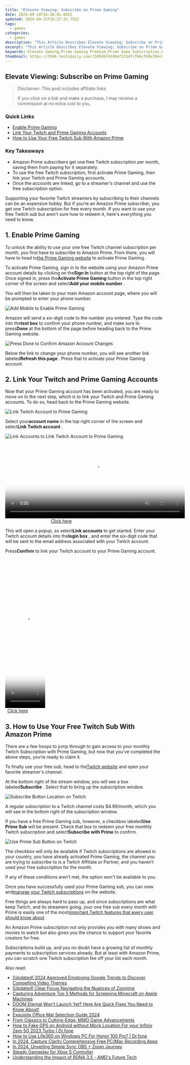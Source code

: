 ```yaml
---
title: "Elevate Viewing: Subscribe on Prime Gaming"
date: 2024-09-10T16:28:01.842Z
updated: 2024-09-15T16:27:33.755Z
tags:
  - games
categories:
  - games
description: "This Article Describes Elevate Viewing: Subscribe on Prime Gaming"
excerpt: "This Article Describes Elevate Viewing: Subscribe on Prime Gaming"
keywords: Elevate Gaming,Prime Gaming Premium,Prime Game Subscription,Enhanced Viewing Experience,Prime Video Games,Subscribe to Prime,Gamers' Premier Choice
thumbnail: https://thmb.techidaily.com/1505d6f4180ef3234fcf66cf60e394c6b774b52749b9718fd3308deebd93e5f0.jpg
---
```


## Elevate Viewing: Subscribe on Prime Gaming

>  Disclaimer: This post includes affiliate links
>
>  If you click on a link and make a purchase, I may receive a commission at no extra cost to you.
>

### Quick Links

* [Enable Prime Gaming](#enable-prime-gaming)
* [Link Your Twitch and Prime Gaming Accounts](#link-your-twitch-and-prime-gaming-accounts)
* [How to Use Your Free Twitch Sub With Amazon Prime](#how-to-use-your-free-twitch-sub-with-amazon-prime)

### Key Takeaways

* Amazon Prime subscribers get one free Twitch subscription per month, saving them from paying for it separately.
* To use the free Twitch subscription, first activate Prime Gaming, then link your Twitch and Prime Gaming accounts.
* Once the accounts are linked, go to a streamer's channel and use the free subscription option.

 Supporting your favorite Twitch streamers by subscribing to their channels can be an expensive hobby. But if you’re an Amazon Prime subscriber, you get one Twitch subscription for free every month. If you want to use your free Twitch sub but aren't sure how to redeem it, here's everything you need to know.

## 1\. Enable Prime Gaming

 To unlock the ability to use your one free Twitch channel subscription per month, you first have to subscribe to Amazon Prime. From there, you will have to head to[the Prime Gaming website](http://gaming.amazon.com/) to activate Prime Gaming.

 To activate Prime Gaming, sign in to the website using your Amazon Prime account details by clicking on the**Sign In** button at the top right of the page. Once signed in, press the**Activate Prime Gaming** button in the top right corner of the screen and select**Add your mobile number** .

 You will then be taken to your main Amazon account page, where you will be prompted to enter your phone number.

![Add Mobile to Enable Prime Gaming](https://static1.makeuseofimages.com/wordpress/wp-content/uploads/2024/01/add-mobile-to-enable-prime-gaming.jpg)

 Amazon will send a six-digit code to the number you entered. Type the code into the**text box** to confirm your phone number, and make sure to press**Done** at the bottom of the page before heading back to the Prime Gaming website.

![Press Done to Confirm Amazon Account Changes](https://static1.makeuseofimages.com/wordpress/wp-content/uploads/2024/01/press-done-to-confirm-amazon-account-changes.jpg)

 Below the link to change your phone number, you will see another link labeled**Refresh this page** . Press that to activate your Prime Gaming account.

## 2\. Link Your Twitch and Prime Gaming Accounts

 Now that your Prime Gaming account has been activated, you are ready to move on to the next step, which is to link your Twitch and Prime Gaming accounts. To do so, head back to the Prime Gaming website.

![Link Twitch Account to Prime Gaming](https://static1.makeuseofimages.com/wordpress/wp-content/uploads/2024/01/link-twitch-account-to-prime-gaming.jpg)

 Select your**account name** in the top right corner of the screen and select**Link Twitch account** .

![Link Accounts to Link Twitch Account to Prime Gaming](https://static1.makeuseofimages.com/wordpress/wp-content/uploads/2024/01/link-accounts-to-link-twitch-account-to-prime-gaming.jpg)

<!-- affiliate ads begin -->
<span id="1983474">
					<video width="576" height="240" style="cursor:pointer"
           poster="//a.impactradius-go.com/display-clicktoplayimage/1983474.png"
           onclick="if(!this.playClicked){this.play();this.setAttribute('controls',true);this.playClicked=true;}">
	   <source src="//a.impactradius-go.com/display-ad/22993-1983474">
	   <img src="//a.impactradius-go.com/display-clicktoplayimage/1983474.png" style="border: none; height: 100%; width: 100%; object-fit: contain">
	</video>
	<div style="width:360px;text-align:center"><a href="javascript:window.open(decodeURIComponent('https%3A%2F%2Fhomestyler.sjv.io%2Fc%2F5597632%2F1983474%2F22993'), '_blank');void(0);">Click here</a></div>
</span>
<img height="0" width="0" src="https://imp.pxf.io/i/5597632/1983474/22993" style="position:absolute;visibility:hidden;" border="0" />
<!-- affiliate ads end -->

 This will open a popup, so select**Link accounts** to get started. Enter your Twitch account details into the**login box** , and enter the six-digit code that will be sent to the email address associated with your Twitch account.

 Press**Confirm** to link your Twitch account to your Prime Gaming account.

<!-- affiliate ads begin -->
<span id="1975648">
					<video width="128" height="480" style="cursor:pointer"
           poster="//a.impactradius-go.com/display-clicktoplayimage/1975648.png"
           onclick="if(!this.playClicked){this.play();this.setAttribute('controls',true);this.playClicked=true;}">
	   <source src="//a.impactradius-go.com/display-ad/22993-1975648">
	   <img src="//a.impactradius-go.com/display-clicktoplayimage/1975648.png" style="border: none; height: 100%; width: 100%; object-fit: contain">
	</video>
	<div style="width:80px;text-align:center"><a href="javascript:window.open(decodeURIComponent('https%3A%2F%2Fhomestyler.sjv.io%2Fc%2F5597632%2F1975648%2F22993'), '_blank');void(0);">Click here</a></div>
</span>
<img height="0" width="0" src="https://imp.pxf.io/i/5597632/1975648/22993" style="position:absolute;visibility:hidden;" border="0" />
<!-- affiliate ads end -->

## 3\. How to Use Your Free Twitch Sub With Amazon Prime

 There are a few hoops to jump through to gain access to your monthly Twitch Subscription with Prime Gaming, but now that you’ve completed the above steps, you’re ready to claim it.

 To finally use your free sub, head to the[Twitch website](https://www.twitch.tv/) and open your favorite streamer's channel.

 At the bottom right of the stream window, you will see a box labeled**Subscribe** . Select that to bring up the subscription window.

![Subscribe Button Location on Twitch](https://static1.makeuseofimages.com/wordpress/wp-content/uploads/2024/01/subscribe-button-location-on-twitch.jpg)

 A regular subscription to a Twitch channel costs $4.99/month, which you will see in the bottom right of the subscription window.

 If you have a free Prime Gaming sub, however, a checkbox labeled**Use Prime Sub** will be present. Check that box to redeem your free monthly Twitch subscription and select**Subscribe with Prime** to confirm.

![Use Prime Sub Button on Twitch](https://static1.makeuseofimages.com/wordpress/wp-content/uploads/2024/01/use-prime-sub-button-on-twitch.jpg)

 The checkbox will only be available if Twitch subscriptions are allowed in your country, you have already activated Prime Gaming, the channel you are trying to subscribe to is a Twitch Affiliate or Partner, and you haven’t used your free subscription for the month.

 If any of these conditions aren’t met, the option won't be available to you.

 Once you have successfully used your Prime Gaming sub, you can view and[manage your Twitch subscriptions](https://www.makeuseof.com/manage-twitch-subscriptions/) on the website.

 Free things are always hard to pass up, and since subscriptions are what keep Twitch, and its streamers going, your one free sub every month with Prime is easily one of the most[important Twitch features that every user should know about](https://www.makeuseof.com/twitch-features-every-user-should-know/) .

 An Amazon Prime subscription not only provides you with many shows and movies to watch but also gives you the chance to support your favorite creators for free.

 Subscriptions build up, and you no doubt have a growing list of monthly payments to subscription services already. But at least with Amazon Prime, you can scratch one Twitch subscription fee off your list each month.

<ins class="adsbygoogle"
     style="display:block"
     data-ad-format="autorelaxed"
     data-ad-client="ca-pub-7571918770474297"
     data-ad-slot="1223367746"></ins>

<ins class="adsbygoogle"
     style="display:block"
     data-ad-client="ca-pub-7571918770474297"
     data-ad-slot="8358498916"
     data-ad-format="auto"
     data-full-width-responsive="true"></ins>

<span class="atpl-alsoreadstyle">Also read:</span>
<div><ul>
<li><a href="https://facebook-video-footage.techidaily.com/updated-2024-approved-employing-google-trends-to-discover-compelling-video-themes/"><u>[Updated] 2024 Approved Employing Google Trends to Discover Compelling Video Themes</u></a></li>
<li><a href="https://screen-video-capture.techidaily.com/updated-clear-focus-navigating-the-nuances-of-zooming/"><u>[Updated] Clear Focus Navigating the Nuances of Zooming</u></a></li>
<li><a href="https://visual-screen-recording.techidaily.com/capturing-adventure-top-5-methods-for-screening-minecraft-on-apple-machines/"><u>Capturing Adventure Top 5 Methods for Screening Minecraft on Apple Machines</u></a></li>
<li><a href="https://win-able.techidaily.com/1723007238934-doom-eternal-wont-launch-yet-here-are-quick-fixes-you-need-to-know-about/"><u>DOOM Eternal Won't Launch Yet? Here Are Quick Fixes You Need to Know About!</u></a></li>
<li><a href="https://games-able.techidaily.com/exquisite-office-mat-selection-guide-2024/"><u>Exquisite Office Mat Selection Guide 2024</u></a></li>
<li><a href="https://games-able.techidaily.com/from-classics-to-cutting-edge-mmo-game-advancements/"><u>From Classics to Cutting-Edge: MMO Game Advancements</u></a></li>
<li><a href="https://android-location.techidaily.com/how-to-fake-gps-on-android-without-mock-location-for-your-infinix-zero-5g-2023-turbo-drfone-by-drfone-virtual/"><u>How to Fake GPS on Android without Mock Location For your Infinix Zero 5G 2023 Turbo | Dr.fone</u></a></li>
<li><a href="https://change-location.techidaily.com/how-to-use-life360-on-windows-pc-for-honor-100-pro-drfone-by-drfone-virtual-android/"><u>How to Use Life360 on Windows PC For Honor 100 Pro? | Dr.fone</u></a></li>
<li><a href="https://screen-activity-recording.techidaily.com/in-2024-capture-clarity-comprehensive-free-pcmac-recording-apps/"><u>In 2024, Capture Clarity Comprehensive Free PC/Mac Recording Apps</u></a></li>
<li><a href="https://desktop-recording.techidaily.com/in-2024-unveiling-simple-sync-obs-plus-zoom-journey/"><u>In 2024, Unveiling Simple Sync OBS + Zoom Journey</u></a></li>
<li><a href="https://games-able.techidaily.com/steady-gameplay-for-xbox-s-controller/"><u>Steady Gameplay for Xbox S Controller</u></a></li>
<li><a href="https://games-able.techidaily.com/understanding-the-impact-of-rdna-35-amds-future-tech/"><u>Understanding the Impact of RDNA 3.5 - AMD's Future Tech</u></a></li>
</ul></div>

